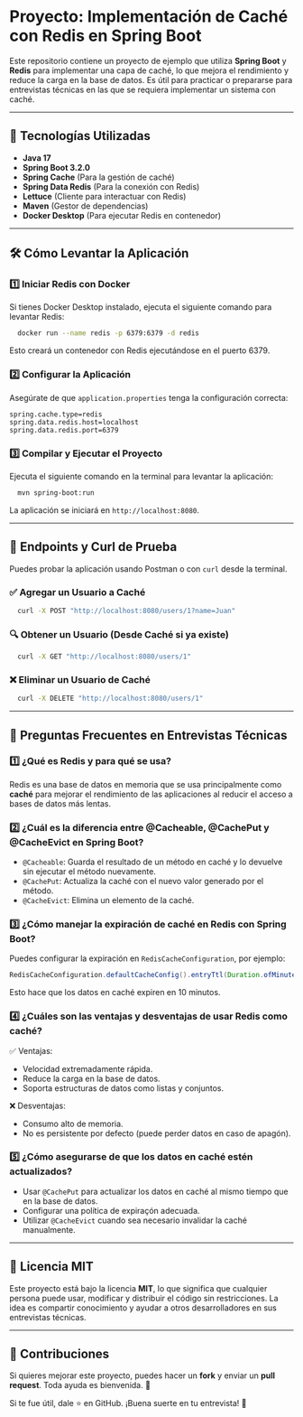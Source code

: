 # Proyecto: Implementación de Caché con Redis en Spring Boot

Este repositorio contiene un proyecto de ejemplo que utiliza **Spring Boot** y **Redis** para implementar una capa de caché, lo que mejora el rendimiento y reduce la carga en la base de datos. Es útil para practicar o prepararse para entrevistas técnicas en las que se requiera implementar un sistema con caché.

---

## 🚀 Tecnologías Utilizadas
- **Java 17**
- **Spring Boot 3.2.0**
- **Spring Cache** (Para la gestión de caché)
- **Spring Data Redis** (Para la conexión con Redis)
- **Lettuce** (Cliente para interactuar con Redis)
- **Maven** (Gestor de dependencias)
- **Docker Desktop** (Para ejecutar Redis en contenedor)

---

## 🛠️ Cómo Levantar la Aplicación

### 1️⃣ Iniciar Redis con Docker
Si tienes Docker Desktop instalado, ejecuta el siguiente comando para levantar Redis:
```sh
  docker run --name redis -p 6379:6379 -d redis
```
Esto creará un contenedor con Redis ejecutándose en el puerto 6379.

### 2️⃣ Configurar la Aplicación
Asegúrate de que `application.properties` tenga la configuración correcta:
```properties
spring.cache.type=redis
spring.data.redis.host=localhost
spring.data.redis.port=6379
```

### 3️⃣ Compilar y Ejecutar el Proyecto
Ejecuta el siguiente comando en la terminal para levantar la aplicación:
```sh
  mvn spring-boot:run
```
La aplicación se iniciará en `http://localhost:8080`.

---

## 📩 Endpoints y Curl de Prueba
Puedes probar la aplicación usando Postman o con `curl` desde la terminal.

### ✅ Agregar un Usuario a Caché
```sh
  curl -X POST "http://localhost:8080/users/1?name=Juan"
```

### 🔍 Obtener un Usuario (Desde Caché si ya existe)
```sh
  curl -X GET "http://localhost:8080/users/1"
```

### ❌ Eliminar un Usuario de Caché
```sh
  curl -X DELETE "http://localhost:8080/users/1"
```

---

## 🎯 Preguntas Frecuentes en Entrevistas Técnicas

### 1️⃣ **¿Qué es Redis y para qué se usa?**
Redis es una base de datos en memoria que se usa principalmente como **caché** para mejorar el rendimiento de las aplicaciones al reducir el acceso a bases de datos más lentas.

### 2️⃣ **¿Cuál es la diferencia entre @Cacheable, @CachePut y @CacheEvict en Spring Boot?**
- `@Cacheable`: Guarda el resultado de un método en caché y lo devuelve sin ejecutar el método nuevamente.
- `@CachePut`: Actualiza la caché con el nuevo valor generado por el método.
- `@CacheEvict`: Elimina un elemento de la caché.

### 3️⃣ **¿Cómo manejar la expiración de caché en Redis con Spring Boot?**
Puedes configurar la expiración en `RedisCacheConfiguration`, por ejemplo:
```java
RedisCacheConfiguration.defaultCacheConfig().entryTtl(Duration.ofMinutes(10))
```
Esto hace que los datos en caché expiren en 10 minutos.

### 4️⃣ **¿Cuáles son las ventajas y desventajas de usar Redis como caché?**
✅ Ventajas:
- Velocidad extremadamente rápida.
- Reduce la carga en la base de datos.
- Soporta estructuras de datos como listas y conjuntos.

❌ Desventajas:
- Consumo alto de memoria.
- No es persistente por defecto (puede perder datos en caso de apagón).

### 5️⃣ **¿Cómo asegurarse de que los datos en caché estén actualizados?**
- Usar `@CachePut` para actualizar los datos en caché al mismo tiempo que en la base de datos.
- Configurar una política de expiraçón adecuada.
- Utilizar `@CacheEvict` cuando sea necesario invalidar la caché manualmente.

---

## 📜 Licencia MIT
Este proyecto está bajo la licencia **MIT**, lo que significa que cualquier persona puede usar, modificar y distribuir el código sin restricciones. La idea es compartir conocimiento y ayudar a otros desarrolladores en sus entrevistas técnicas.

---

## 🤝 Contribuciones
Si quieres mejorar este proyecto, puedes hacer un **fork** y enviar un **pull request**. Toda ayuda es bienvenida. 🙌

Si te fue útil, dale ⭐ en GitHub. ¡Buena suerte en tu entrevista! 🚀

